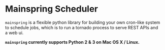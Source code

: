 # Mainspring Scheduler

``mainspring`` is a flexible python library for building your own cron-like system to schedule jobs, which is to run a tornado process to serve REST APIs and a web ui.

**``mainspring`` currently supports Python 2 & 3 on Mac OS X / Linux.**